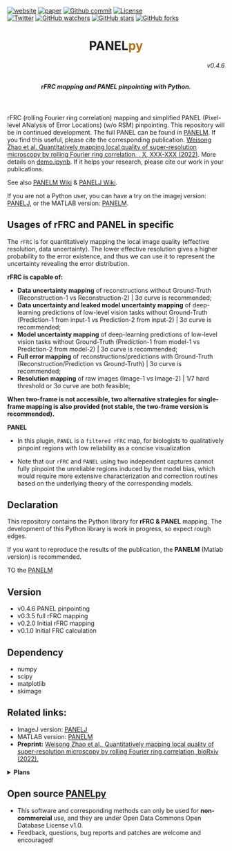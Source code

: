 
[![website](https://img.shields.io/badge/website-up-green.svg)](https://weisongzhao.github.io/PANELpy/)
[![paper](https://img.shields.io/badge/paper-light:%20sci.%20appl.-black.svg)](https://www.nature.com/ncomms/)
[![Github commit](https://img.shields.io/github/last-commit/WeisongZhao/PANELpy)](https://github.com/WeisongZhao/PANELpy/)
[![License](https://img.shields.io/github/license/WeisongZhao/PANELpy)](https://github.com/WeisongZhao/PANELpy/blob/master/LICENSE/)<br>
[![Twitter](https://img.shields.io/twitter/follow/weisong_zhao?label=weisong)](https://twitter.com/weisong_zhao/status/1370308101690118146)
[![GitHub watchers](https://img.shields.io/github/watchers/WeisongZhao/PANELpy?style=social)](https://github.com/WeisongZhao/PANELpy/) 
[![GitHub stars](https://img.shields.io/github/stars/WeisongZhao/PANELpy?style=social)](https://github.com/WeisongZhao/PANELpy/) 
[![GitHub forks](https://img.shields.io/github/forks/WeisongZhao/PANELpy?style=social)](https://github.com/WeisongZhao/PANELpy/)


<p>
<h1 align="center">PANEL<font color="#b07219">py</font></h1>
<h6 align="right">v0.4.6</h6>
<h5 align="center">rFRC mapping and PANEL pinpointing with Python.</h5>
</p>
<br>

rFRC (rolling Fourier ring correlation) mapping and simplified PANEL (Pixel-level ANalysis of Error Locations) (w/o RSM) pinpointing. This repository will be in continued development. The full PANEL can be found in [PANELM](https://github.com/WeisongZhao/PANELM). If you find this useful, please cite the corresponding publication. [Weisong Zhao et al. Quantitatively mapping local quality of super-resolution microscopy by rolling Fourier ring correlation, <!-- Nature Biotechnology -->, X, XXX-XXX (2022)](https://doi.org/10.1101/2022.12.01.518675). More details on [demo.ipynb](https://github.com/WeisongZhao/PANELpy/blob/main/demo.ipynb). If it helps your research, please cite our work in your publications. 

See also [PANELM Wiki](https://github.com/WeisongZhao/PANELM/wiki/) & [PANELJ Wiki](https://github.com/WeisongZhao/PANELJ/wiki/).


If you are not a Python user, you can have a try on the imagej version: [PANELJ](https://github.com/WeisongZhao/PANELJ), or the MATLAB version: [PANELM](https://github.com/WeisongZhao/PANELM).


## Usages of rFRC and PANEL in specific

The `rFRC` is for quantitatively mapping the local image quality (effective resolution, data uncertainty). The lower effective resolution gives a higher probability to the error existence, and thus we can use it to represent the uncertainty revealing the error distribution.

**rFRC is capable of:**
- **Data uncertainty mapping** of reconstructions without Ground-Truth (Reconstruction-1 vs Reconstruction-2) | 3σ curve is recommended;
- **Data uncertainty and leaked model uncertainty mapping** of deep-learning predictions of low-level vision tasks without Ground-Truth (Prediction-1 from input-1 vs Prediction-2 from input-2) | 3σ curve is recommended;
- **Model uncertainty mapping** of deep-learning predictions of low-level vision tasks without Ground-Truth (Prediction-1 from model-1 vs Prediction-2 from model-2) | 3σ curve is recommended;
- **Full error mapping** of reconstructions/predictions with Ground-Truth (Reconstruction/Prediction vs Ground-Truth) | 3σ curve is recommended;
- **Resolution mapping** of raw images (Image-1 vs Image-2) | 1/7 hard threshold or 3σ curve are both feasible;

**When two-frame is not accessible, two alternative strategies for single-frame mapping is also provided (not stable, the two-frame version is recommended).**  

**PANEL**

- In this plugin, `PANEL` is a `filtered rFRC` map, for biologists to qualitatively pinpoint regions with low reliability as a concise visualization

- Note that our `rFRC` and `PANEL` using two independent captures cannot fully pinpoint the unreliable regions induced by the model bias, which would require more extensive characterization and correction routines based on the underlying theory of the corresponding models.



## Declaration
This repository contains the Python library for <b>rFRC & PANEL</b> mapping. The development of this Python library is work in progress, so expect rough edges. 

If you want to reproduce the results of the publication, the <b>PANELM</b> (Matlab version) is recommended.  

TO the [PANELM](https://github.com/WeisongZhao/PANELM)


## Version
- v0.4.6 PANEL pinpointing
- v0.3.5 full rFRC mapping
- v0.2.0 Initial rFRC mapping
- v0.1.0 Initial FRC calculation

## Dependency 

- numpy
- scipy
- matplotlib
- skimage

## Related links: 
- ImageJ version: [PANELJ](https://github.com/WeisongZhao/PANELJ/)
- MATLAB version: [PANELM](https://github.com/WeisongZhao/PANELM/)
- **Preprint:** [Weisong Zhao et al., Quantitatively mapping local quality of super-resolution microscopy by rolling Fourier ring correlation, bioRxiv (2022).](https://doi.org/10.1101/2022.12.01.518675)


<details>
<summary><b>Plans</b></summary>

- The single-frame rFRC mapping;
- The RSM combination for full PANEL.

</details>

## Open source [PANELpy](https://github.com/WeisongZhao/PANELpy)

- This software and corresponding methods can only be used for **non-commercial** use, and they are under Open Data Commons Open Database License v1.0.
- Feedback, questions, bug reports and patches are welcome and encouraged!